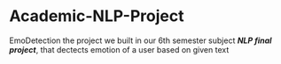# Academic-NLP-Project
EmoDetection the project we built in our 6th semester subject ***NLP final project***, that dectects emotion of a user based on given text 
